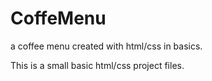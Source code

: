 # CoffeMenu
 a coffee menu created with html/css in basics.

 This is a small basic html/css project files.
